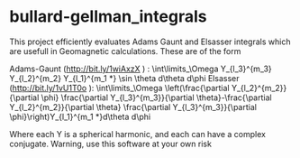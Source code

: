 bullard-gellman_integrals
=========================

This project efficiently evaluates Adams Gaunt and Elsasser integrals which are usefull in Geomagnetic calculations. These are of the form

Adams-Gaunt (http://bit.ly/1wiAxzX ) : \int\limits_\Omega Y_{l_3}^{m_3} Y_{l_2}^{m_2} Y_{l_1}^{m_1 *} \sin \theta d\theta d\phi
Elsasser (http://bit.ly/1vU1T0o ): \int\limits_\Omega \left(\frac{\partial Y_{l_2}^{m_2}}{\partial \phi} \frac{\partial Y_{l_3}^{m_3}}{\partial \theta}-\frac{\partial Y_{l_2}^{m_2}}{\partial \theta} \frac{\partial Y_{l_3}^{m_3}}{\partial \phi}\right)Y_{l_1}^{m_1 *}d\theta d\phi 

Where each Y is a spherical harmonic, and each can have a complex conjugate. Warning, use this software at your own risk

